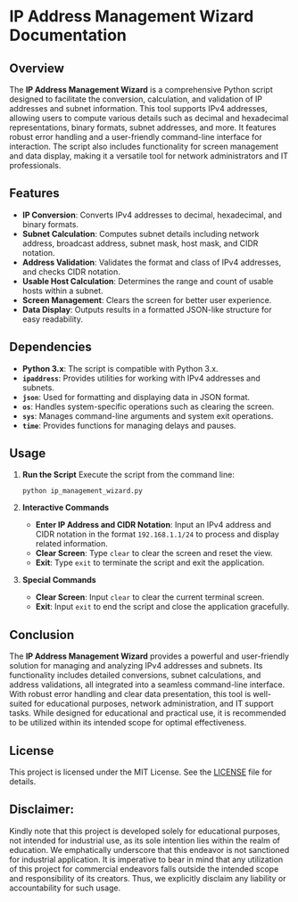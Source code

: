 # IP Address Management Wizard Documentation

## Overview
The **IP Address Management Wizard** is a comprehensive Python script designed to facilitate the conversion, calculation, and validation of IP addresses and subnet information. This tool supports IPv4 addresses, allowing users to compute various details such as decimal and hexadecimal representations, binary formats, subnet addresses, and more. It features robust error handling and a user-friendly command-line interface for interaction. The script also includes functionality for screen management and data display, making it a versatile tool for network administrators and IT professionals.

## Features
- **IP Conversion**: Converts IPv4 addresses to decimal, hexadecimal, and binary formats.
- **Subnet Calculation**: Computes subnet details including network address, broadcast address, subnet mask, host mask, and CIDR notation.
- **Address Validation**: Validates the format and class of IPv4 addresses, and checks CIDR notation.
- **Usable Host Calculation**: Determines the range and count of usable hosts within a subnet.
- **Screen Management**: Clears the screen for better user experience.
- **Data Display**: Outputs results in a formatted JSON-like structure for easy readability.

## Dependencies
- **Python 3.x**: The script is compatible with Python 3.x.
- **`ipaddress`**: Provides utilities for working with IPv4 addresses and subnets.
- **`json`**: Used for formatting and displaying data in JSON format.
- **`os`**: Handles system-specific operations such as clearing the screen.
- **`sys`**: Manages command-line arguments and system exit operations.
- **`time`**: Provides functions for managing delays and pauses.

## Usage
1. **Run the Script**
   Execute the script from the command line:

   ```
   python ip_management_wizard.py
   ```

2. **Interactive Commands**
   - **Enter IP Address and CIDR Notation**: Input an IPv4 address and CIDR notation in the format `192.168.1.1/24` to process and display related information.
   - **Clear Screen**: Type `clear` to clear the screen and reset the view.
   - **Exit**: Type `exit` to terminate the script and exit the application.

3. **Special Commands**
   - **Clear Screen**: Input `clear` to clear the current terminal screen.
   - **Exit**: Input `exit` to end the script and close the application gracefully.

## Conclusion
The **IP Address Management Wizard** provides a powerful and user-friendly solution for managing and analyzing IPv4 addresses and subnets. Its functionality includes detailed conversions, subnet calculations, and address validations, all integrated into a seamless command-line interface. With robust error handling and clear data presentation, this tool is well-suited for educational purposes, network administration, and IT support tasks. While designed for educational and practical use, it is recommended to be utilized within its intended scope for optimal effectiveness.

## **License**
This project is licensed under the MIT License. See the [LICENSE](LICENSE) file for details.

## **Disclaimer:**
Kindly note that this project is developed solely for educational purposes, not intended for industrial use, as its sole intention lies within the realm of education. We emphatically underscore that this endeavor is not sanctioned for industrial application. It is imperative to bear in mind that any utilization of this project for commercial endeavors falls outside the intended scope and responsibility of its creators. Thus, we explicitly disclaim any liability or accountability for such usage.